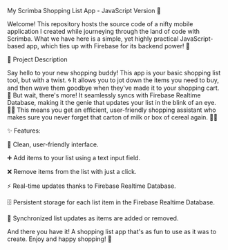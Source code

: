 My Scrimba Shopping List App - JavaScript Version 📱

Welcome! This repository hosts the source code of a nifty mobile application I created while journeying through the land of code with Scrimba. What we have here is a simple, yet highly practical JavaScript-based app, which ties up with Firebase for its backend power! 💪

🎯 Project Description

Say hello to your new shopping buddy! This app is your basic shopping list tool, but with a twist. 🌀 It allows you to jot down the items you need to buy, and then wave them goodbye when they've made it to your shopping cart. 🛒 But wait, there's more! It seamlessly syncs with Firebase Realtime Database, making it the genie that updates your list in the blink of an eye. 🧞‍♂️ This means you get an efficient, user-friendly shopping assistant who makes sure you never forget that carton of milk or box of cereal again. 🥛🥣

✨ Features:


🎨 Clean, user-friendly interface.

➕ Add items to your list using a text input field.

❌ Remove items from the list with just a click.

⚡ Real-time updates thanks to Firebase Realtime Database.

🗄️ Persistent storage for each list item in the Firebase Realtime Database.

🔄 Synchronized list updates as items are added or removed.

And there you have it! A shopping list app that's as fun to use as it was to create. Enjoy and happy shopping! 🎉
